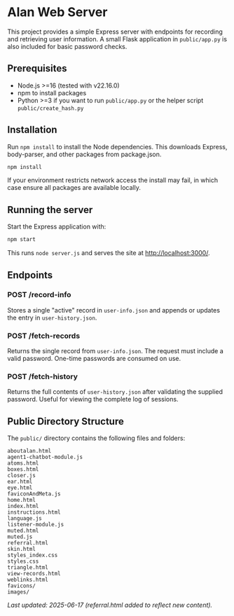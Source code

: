 # Alan Web Server

This project provides a simple Express server with endpoints for recording and retrieving user information. A small Flask application in `public/app.py` is also included for basic password checks.

## Prerequisites

- Node.js >=16 (tested with v22.16.0)
- npm to install packages
- Python >=3 if you want to run `public/app.py` or the helper script `public/create_hash.py`

## Installation

Run `npm install` to install the Node dependencies. This downloads Express, body-parser, and other packages from package.json.

```bash
npm install
```

If your environment restricts network access the install may fail, in which case ensure all packages are available locally.

## Running the server

Start the Express application with:

```bash
npm start
```

This runs `node server.js` and serves the site at [http://localhost:3000/](http://localhost:3000/).

## Endpoints

### POST /record-info

Stores a single "active" record in `user-info.json` and appends or updates the entry in `user-history.json`.

### POST /fetch-records

Returns the single record from `user-info.json`. The request must include a valid password. One-time passwords are consumed on use.

### POST /fetch-history

Returns the full contents of `user-history.json` after validating the supplied password. Useful for viewing the complete log of sessions.

## Public Directory Structure

The `public/` directory contains the following files and folders:

```
aboutalan.html
agent1-chatbot-module.js
atoms.html
boxes.html
closer.js
ear.html
eye.html
faviconAndMeta.js
home.html
index.html
instructions.html
language.js
listener-module.js
muted.html
muted.js
referral.html
skin.html
styles_index.css
styles.css
triangle.html
view-records.html
weblinks.html
favicons/
images/
```

_Last updated: 2025-06-17 (referral.html added to reflect new content)._
